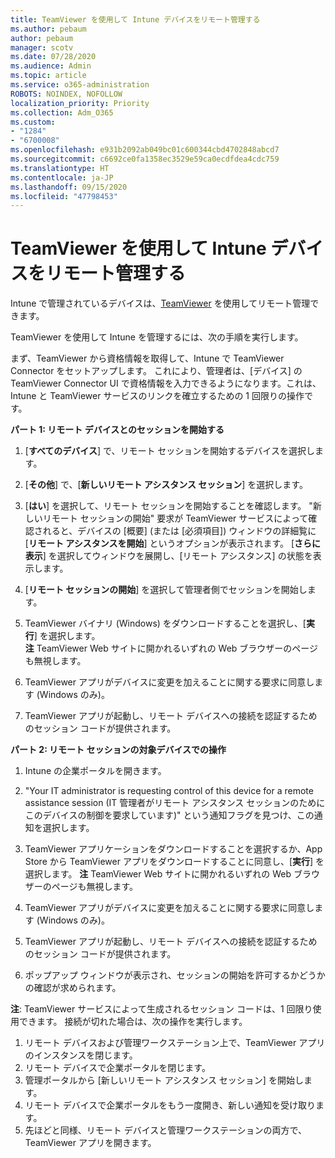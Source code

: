 ```yaml
---
title: TeamViewer を使用して Intune デバイスをリモート管理する
ms.author: pebaum
author: pebaum
manager: scotv
ms.date: 07/28/2020
ms.audience: Admin
ms.topic: article
ms.service: o365-administration
ROBOTS: NOINDEX, NOFOLLOW
localization_priority: Priority
ms.collection: Adm_O365
ms.custom:
- "1284"
- "6700008"
ms.openlocfilehash: e931b2092ab049bc01c600344cbd4702848abcd7
ms.sourcegitcommit: c6692ce0fa1358ec3529e59ca0ecdfdea4cdc759
ms.translationtype: HT
ms.contentlocale: ja-JP
ms.lasthandoff: 09/15/2020
ms.locfileid: "47798453"
---
```

# <a name="use-teamviewer-to-remotely-administer-intune-devices"></a>TeamViewer を使用して Intune デバイスをリモート管理する

Intune で管理されているデバイスは、[TeamViewer](https://www.teamviewer.com/) を使用してリモート管理できます。

TeamViewer を使用して Intune を管理するには、次の手順を実行します。 

まず、TeamViewer から資格情報を取得して、Intune で TeamViewer Connector をセットアップします。 これにより、管理者は、[デバイス] の TeamViewer Connector UI で資格情報を入力できるようになります。これは、Intune と TeamViewer サービスのリンクを確立するための 1 回限りの操作です。

**パート 1: リモート デバイスとのセッションを開始する**

1. [**すべてのデバイス**] で、リモート セッションを開始するデバイスを選択します。
2. [**その他**] で、[**新しいリモート アシスタンス セッション**] を選択します。
3. [**はい**] を選択して、リモート セッションを開始することを確認します。
    "新しいリモート セッションの開始" 要求が TeamViewer サービスによって確認されると、デバイスの [概要] (または [必須項目]) ウィンドウの詳細覧に [**リモート アシスタンスを開始**] というオプションが表示されます。 [**さらに表示**] を選択してウィンドウを展開し、[リモート アシスタンス] の状態を表示します。
4. [**リモート セッションの開始**] を選択して管理者側でセッションを開始します。
5. TeamViewer バイナリ (Windows) をダウンロードすることを選択し、[**実行**] を選択します。<br/>
    **注** TeamViewer Web サイトに開かれるいずれの Web ブラウザーのページも無視します。

6. TeamViewer アプリがデバイスに変更を加えることに関する要求に同意します (Windows のみ)。
7. TeamViewer アプリが起動し、リモート デバイスへの接続を認証するためのセッション コードが提供されます。

**パート 2: リモート セッションの対象デバイスでの操作**

1. Intune の企業ポータルを開きます。
2. "Your IT administrator is requesting control of this device for a remote assistance session (IT 管理者がリモート アシスタンス セッションのためにこのデバイスの制御を要求しています)" という通知フラグを見つけ、この通知を選択します。
3. TeamViewer アプリケーションをダウンロードすることを選択するか、App Store から TeamViewer アプリをダウンロードすることに同意し、[**実行**] を選択します。
    **注** TeamViewer Web サイトに開かれるいずれの Web ブラウザーのページも無視します。

4. TeamViewer アプリがデバイスに変更を加えることに関する要求に同意します (Windows のみ)。
5. TeamViewer アプリが起動し、リモート デバイスへの接続を認証するためのセッション コードが提供されます。
6. ポップアップ ウィンドウが表示され、セッションの開始を許可するかどうかの確認が求められます。

**注**: TeamViewer サービスによって生成されるセッション コードは、1 回限り使用できます。 接続が切れた場合は、次の操作を実行します。

1. リモート デバイスおよび管理ワークステーション上で、TeamViewer アプリのインスタンスを閉じます。
2. リモート デバイスで企業ポータルを閉じます。
3. 管理ポータルから [新しいリモート アシスタンス セッション] を開始します。
4. リモート デバイスで企業ポータルをもう一度開き、新しい通知を受け取ります。
5. 先ほどと同様、リモート デバイスと管理ワークステーションの両方で、TeamViewer アプリを開きます。